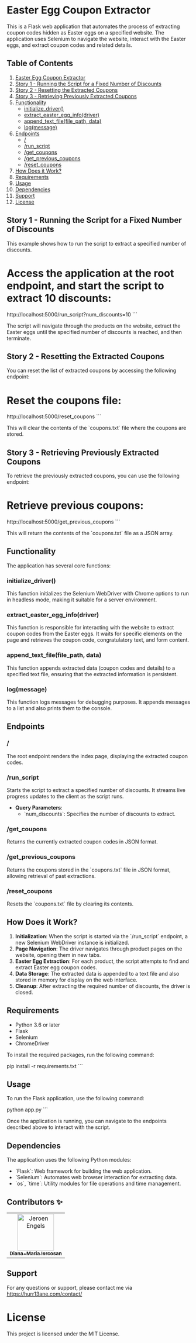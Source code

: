 
# Easter Egg Coupon Extractor

This is a Flask web application that automates the process of extracting coupon codes hidden as Easter eggs on a specified website. The application uses Selenium to navigate the website, interact with the Easter eggs, and extract coupon codes and related details.

## Table of Contents

1. [Easter Egg Coupon Extractor](#easter-egg-coupon-extractor)
2. [Story 1 - Running the Script for a Fixed Number of Discounts](#story-1---running-the-script-for-a-fixed-number-of-discounts)
3. [Story 2 - Resetting the Extracted Coupons](#story-2---resetting-the-extracted-coupons)
4. [Story 3 - Retrieving Previously Extracted Coupons](#story-3---retrieving-previously-extracted-coupons)
5. [Functionality](#functionality)
   - [initialize_driver()](#initialize_driver)
   - [extract_easter_egg_info(driver)](#extract_easter_egg_info-driver)
   - [append_text_file(file_path, data)](#append_text_filefile_path-data)
   - [log(message)](#logmessage)
6. [Endpoints](#endpoints)
   - [/](#)
   - [/run_script](#run_script)
   - [/get_coupons](#get_coupons)
   - [/get_previous_coupons](#get_previous_coupons)
   - [/reset_coupons](#reset_coupons)
7. [How Does it Work?](#how-does-it-work)
8. [Requirements](#requirements)
9. [Usage](#usage)
10. [Dependencies](#dependencies)
11. [Support](#support)
12. [License](#license)

## Story 1 - Running the Script for a Fixed Number of Discounts

This example shows how to run the script to extract a specified number of discounts.


# Access the application at the root endpoint, and start the script to extract 10 discounts:
http://localhost:5000/run_script?num_discounts=10
\`\`\`

The script will navigate through the products on the website, extract the Easter eggs until the specified number of discounts is reached, and then terminate.

## Story 2 - Resetting the Extracted Coupons

You can reset the list of extracted coupons by accessing the following endpoint:


# Reset the coupons file:
http://localhost:5000/reset_coupons
\`\`\`

This will clear the contents of the \`coupons.txt\` file where the coupons are stored.

## Story 3 - Retrieving Previously Extracted Coupons

To retrieve the previously extracted coupons, you can use the following endpoint:


# Retrieve previous coupons:
http://localhost:5000/get_previous_coupons
\`\`\`

This will return the contents of the \`coupons.txt\` file as a JSON array.

## Functionality

The application has several core functions:

### initialize_driver()

This function initializes the Selenium WebDriver with Chrome options to run in headless mode, making it suitable for a server environment.

### extract_easter_egg_info(driver)

This function is responsible for interacting with the website to extract coupon codes from the Easter eggs. It waits for specific elements on the page and retrieves the coupon code, congratulatory text, and form content.

### append_text_file(file_path, data)

This function appends extracted data (coupon codes and details) to a specified text file, ensuring that the extracted information is persistent.

### log(message)

This function logs messages for debugging purposes. It appends messages to a list and also prints them to the console.

## Endpoints

### /

The root endpoint renders the index page, displaying the extracted coupon codes.

### /run_script

Starts the script to extract a specified number of discounts. It streams live progress updates to the client as the script runs.

- **Query Parameters**: 
  - \`num_discounts\`: Specifies the number of discounts to extract.

### /get_coupons

Returns the currently extracted coupon codes in JSON format.

### /get_previous_coupons

Returns the coupons stored in the \`coupons.txt\` file in JSON format, allowing retrieval of past extractions.

### /reset_coupons

Resets the \`coupons.txt\` file by clearing its contents.

## How Does it Work?

1. **Initialization**: When the script is started via the \`/run_script\` endpoint, a new Selenium WebDriver instance is initialized.
2. **Page Navigation**: The driver navigates through product pages on the website, opening them in new tabs.
3. **Easter Egg Extraction**: For each product, the script attempts to find and extract Easter egg coupon codes.
4. **Data Storage**: The extracted data is appended to a text file and also stored in memory for display on the web interface.
5. **Cleanup**: After extracting the required number of discounts, the driver is closed.

## Requirements

- Python 3.6 or later
- Flask
- Selenium
- ChromeDriver

To install the required packages, run the following command:


pip install -r requirements.txt
\`\`\`

## Usage

To run the Flask application, use the following command:


python app.py
\`\`\`

Once the application is running, you can navigate to the endpoints described above to interact with the script.

## Dependencies

The application uses the following Python modules:

- \`Flask\`: Web framework for building the web application.
- \`Selenium\`: Automates web browser interaction for extracting data.
- \`os\`, \`time\`: Utility modules for file operations and time management.

## Contributors ✨

<table>
  <tbody>
    <tr>
      <td align="center"><a href="https://hurr13ane.com"><img src="https://avatars.githubusercontent.com/u/76591840?v=4" width="100px;" alt="Jeroen Engels"/><br /><sub><b>Diana-Maria Iercosan</b></sub></a><br />
      </td>
    </tr>
  </tbody>
</table>

## Support
For any questions or support, please contact me via https://hurr13ane.com/contact/

# License
This project is licensed under the MIT License.